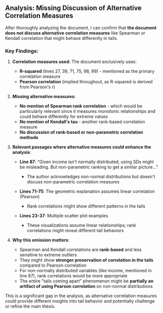 ## Analysis: Missing Discussion of Alternative Correlation Measures

After thoroughly analyzing the document, I can confirm that **the document does not discuss alternative correlation measures** like Spearman or Kendall correlation that might behave differently in tails.

### Key Findings:

1. **Correlation measures used**: The document exclusively uses:
   - **R-squared** (lines 27, 39, 71, 75, 98, 99) - mentioned as the primary correlation measure
   - **Pearson correlation** (implied throughout, as R-squared is derived from Pearson's r)

2. **Missing alternative measures**:
   - **No mention of Spearman rank correlation** - which would be particularly relevant since it measures monotonic relationships and could behave differently for extreme values
   - **No mention of Kendall's tau** - another rank-based correlation measure
   - **No discussion of rank-based or non-parametric correlation methods**

3. **Relevant passages where alternative measures could enhance the analysis**:

   - **Line 87**: "Given income isn't normally distributed, using SDs might be misleading. But non-parametric ranking to get a similar picture..."
     - The author acknowledges non-normal distributions but doesn't discuss non-parametric correlation measures

   - **Lines 71-75**: The geometric explanation assumes linear correlation (Pearson)
     - Rank correlations might show different patterns in the tails

   - **Lines 23-37**: Multiple scatter plot examples
     - These visualizations assume linear relationships; rank correlations might reveal different tail behaviors

4. **Why this omission matters**:
   - Spearman and Kendall correlations are **rank-based** and less sensitive to extreme outliers
   - They might show **stronger preservation of correlation in the tails** compared to Pearson correlation
   - For non-normally distributed variables (like income, mentioned in line 87), rank correlations would be more appropriate
   - The entire "tails coming apart" phenomenon might be **partially an artifact of using Pearson correlation** on non-normal distributions

This is a significant gap in the analysis, as alternative correlation measures could provide different insights into tail behavior and potentially challenge or refine the main thesis.
